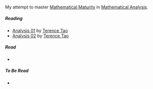 My attempt to master [Mathematical Maturity](https://en.wikipedia.org/wiki/Mathematical_maturity) in [Mathematical Analysis](https://en.wikipedia.org/wiki/Mathematical_analysis).

##### Reading

* [Analysis 01](https://link.springer.com/book/10.1007/978-981-19-7261-4) by [Terence Tao](https://www.math.ucla.edu/~tao/)
* [Analysis 02](https://link.springer.com/book/10.1007/978-981-19-7284-3) by [Terence Tao](https://www.math.ucla.edu/~tao/)

##### Read

*

##### To Be Read

*

